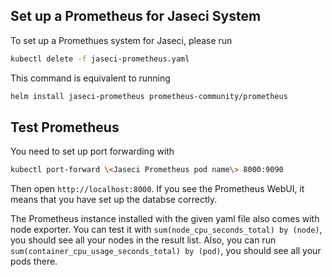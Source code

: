 ## Set up a Prometheus for Jaseci System

To set up a Promethues system for Jaseci, please run
```bash
kubectl delete -f jaseci-prometheus.yaml
```

This command is equivalent to running
```bash
helm install jaseci-prometheus prometheus-community/prometheus
```

## Test Prometheus

You need to set up port forwarding with
```bash
kubectl port-forward \<Jaseci Prometheus pod name\> 8000:9090
```
Then open `http://localhost:8000`. If you see the Prometheus WebUI, it means that you have set up the databse correctly.

The Prometheus instance installed with the given yaml file also comes with node exporter. You can test it with `sum(node_cpu_seconds_total) by (node)`, you should see all your nodes in the result list. Also, you can run `sum(container_cpu_usage_seconds_total) by (pod)`, you should see all your pods there.

